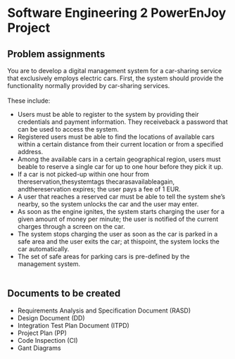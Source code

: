 # Software Engineering 2 PowerEnJoy Project

## Problem assignments
You are to develop a digital management system for a car-sharing service that exclusively employs electric cars. 
First, the system should provide the functionality normally provided by car-sharing services.<br /> <br />
These include:<br />
* Users must be able to register to the system by providing their credentials and payment information. 
They receiveback a password that can be used to access the system.<br />
* Registered users must be able to find the locations of available cars within a certain distance from their 
current location or from a specified address.<br />
* Among the available cars in a certain geographical region, users must beable to reserve a single car for up to one hour 
before they pick it up.<br />
* If a car is not picked-up within one hour from thereservation,thesystemtags thecarasavailableagain, andthereservation expires; 
the user pays a fee of 1 EUR.<br />
* A user that reaches a reserved car must be able to tell the system she’s nearby, so the system unlocks the car and the user 
may enter.<br />
* As soon as the engine ignites, the system starts charging the user for a given amount of money per minute; the user is 
notified of the current charges through a screen on the car.<br />
* The system stops charging the user as soon as the car is parked in a safe area and the user exits the car; 
at thispoint, the system locks the car automatically.<br />
* The set of safe areas for parking cars is pre-defined by the management system.<br /><br />

## Documents to be created
* Requirements Analysis and Specification Document (RASD)
* Design Document (DD)
* Integration Test Plan Document (ITPD)
* Project Plan (PP)
* Code Inspection (CI)
* Gant Diagrams 
